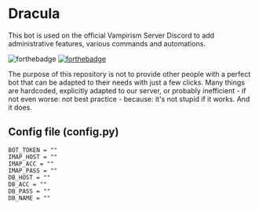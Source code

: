 # Dracula
This bot is used on the official Vampirism Server Discord to add administrative features, various commands and automations.

![forthebadge](https://forthebadge.com/images/badges/made-with-python.svg) [![forthebadge](https://forthebadge.com/images/badges/built-with-love.svg)](https://forthebadge.com)

The purpose of this repository is not to provide other people with a perfect bot that can be adapted to their needs with just a few clicks. Many things are hardcoded, explicitly adapted to our server, or probably inefficient - if not even worse: not best practice - because: it's not stupid if it works. And it does.

## Config file (config.py)
```
BOT_TOKEN = ""
IMAP_HOST = ""
IMAP_ACC = ""
IMAP_PASS = ""
DB_HOST = ""
DB_ACC = ""
DB_PASS = ""
DB_NAME = ""
```
